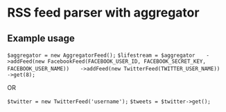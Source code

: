 RSS feed parser with aggregator
===============================

Example usage
-------------

`$aggregator = new AggregatorFeed();`
`$lifestream = $aggregator`
`	->addFeed(new FacebookFeed(FACEBOOK_USER_ID, FACEBOOK_SECRET_KEY, FACEBOOK_USER_NAME))`
`	->addFeed(new TwitterFeed(TWITTER_USER_NAME))`
`	->get(8);`

OR

`$twitter = new TwitterFeed('username');`
`$tweets = $twitter->get();`
